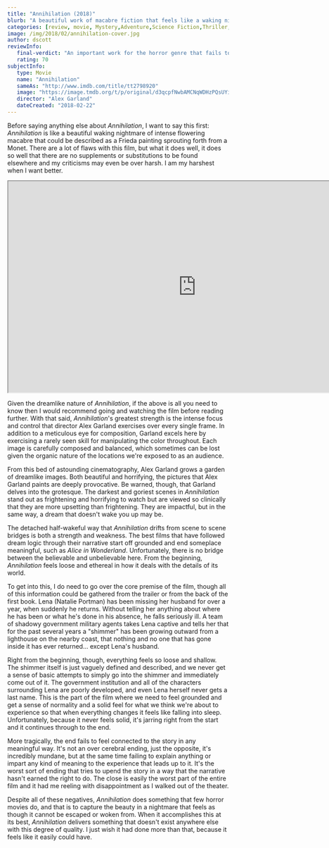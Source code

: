 ```yaml
---
title: "Annihilation (2018)"
blurb: "A beautiful work of macabre fiction that feels like a waking nightmare."
categories: [review, movie, Mystery,Adventure,Science Fiction,Thriller,Horror]
image: /img/2018/02/annihilation-cover.jpg
author: dscott
reviewInfo:
   final-verdict: "An important work for the horror genre that fails to excel to its full potential."
   rating: 70
subjectInfo:
   type: Movie
   name: "Annihilation"
   sameAs: "http://www.imdb.com/title/tt2798920"
   image: "https://image.tmdb.org/t/p/original/d3qcpfNwbAMCNqWDHzPQsUYiUgS.jpg"
   director: "Alex Garland"
   dateCreated: "2018-02-22"
---
```



Before saying anything else about *Annihilation*, I want to say this first: *Annihilation* is like a beautiful waking nightmare of intense flowering macabre that could be described as a Frieda painting sprouting forth from a Monet. There are a lot of flaws with this film, but what it does well, it does so well that there are no supplements or substitutions to be found elsewhere and my criticisms may even be over harsh. I am my harshest when I want better.

<div class="videoWrapper">
    <iframe width="853" height="480" src="https://www.youtube.com/embed/89OP78l9oF0" allowfullscreen></iframe>
</div>

Given the dreamlike nature of *Annihilation*, if the above is all you need to know then I would recommend going and watching the film before reading further. With that said, *Annihilation*'s greatest strength is the intense focus and control that director Alex Garland exercises over every single frame. In addition to a meticulous eye for composition, Garland excels here by exercising a rarely seen skill for manipulating the color throughout. Each image is carefully composed and balanced, which sometimes can be lost given the organic nature of the locations we're exposed to as an audience.

From this bed of astounding cinematography, Alex Garland grows a garden of dreamlike images. Both beautiful and horrifying, the pictures that Alex Garland paints are deeply provocative. Be warned, though, that Garland delves into the grotesque. The darkest and goriest scenes in *Annihilation* stand out as frightening and horrifying to watch but are viewed so clinically that they are more upsetting than frightening. They are impactful, but in the same way, a dream that doesn't wake you up may be.

The detached half-wakeful way that *Annihilation* drifts from scene to scene bridges is both a strength and weakness. The best films that have followed dream logic through their narrative start off grounded and end someplace meaningful, such as *Alice in Wonderland*. Unfortunately, there is no bridge between the believable and unbelievable here. From the beginning, *Annihilation* feels loose and ethereal in how it deals with the details of its world.

To get into this, I do need to go over the core premise of the film, though all of this information could be gathered from the trailer or from the back of the first book. Lena (Natalie Portman) has been missing her husband for over a year, when suddenly he returns. Without telling her anything about where he has been or what he's done in his absence, he falls seriously ill. A team of shadowy government military agents takes Lena captive and tells her that for the past several years a "shimmer" has been growing outward from a lighthouse on the nearby coast, that nothing and no one that has gone inside it has ever returned... except Lena's husband. 

Right from the beginning, though, everything feels so loose and shallow. The shimmer itself is just vaguely defined and described, and we never get a sense of basic attempts to simply go into the shimmer and immediately come out of it. The government institution and all of the characters surrounding Lena are poorly developed, and even Lena herself never gets a last name. This is the part of the film where we need to feel grounded and get a sense of normality and a solid feel for what we think we're about to experience so that when everything changes it feels like falling into sleep. Unfortunately, because it never feels solid, it's jarring right from the start and it continues through to the end. 

More tragically, the end fails to feel connected to the story in any meaningful way. It's not an over cerebral ending, just the opposite, it's incredibly mundane, but at the same time failing to explain anything or impart any kind of meaning to the experience that leads up to it. It's the worst sort of ending that tries to upend the story in a way that the narrative hasn't earned the right to do. The close is easily the worst part of the entire film and it had me reeling with disappointment as I walked out of the theater. 

Despite all of these negatives, *Annihilation* does something that few horror movies do, and that is to capture the beauty in a nightmare that feels as though it cannot be escaped or woken from. When it accomplishes this at its best, *Annihilation* delivers something that doesn't exist anywhere else with this degree of quality. I just wish it had done more than that, because it feels like it easily could have. 